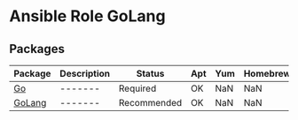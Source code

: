 # Ansible Role GoLang



## Packages
| Package | Description | Status | Apt | Yum | Homebrew |
| ------- | ----------- | ------ | --- | --- | -------- |
| [Go]() | ------- | Required | OK | NaN | NaN |
| [GoLang]() | ------- | Recommended | OK | NaN | NaN |
